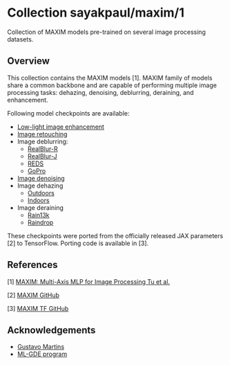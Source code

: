 # Collection sayakpaul/maxim/1

Collection of MAXIM models pre-trained on several image processing datasets.

<!-- task: image-denoising -->
<!-- task: image-dehazing -->
<!-- task: image-deblurring -->
<!-- task: image-deraining -->
<!-- task: image-enhancement -->


## Overview

This collection contains the MAXIM models [1]. MAXIM family of models share a common
backbone and are capable of performing multiple image processing tasks: dehazing,
denoising, deblurring, deraining, and enhancement.

Following model checkpoints are available:

* [Low-light image enhancement](https://tfhub.dev/sayakpaul/maxim_s-2_enhancement_lol/1)
* [Image retouching](https://tfhub.dev/sayakpaul/maxim_s-2_enhancement_fivek/1)
* Image deblurring:
    * [RealBlur-R](https://tfhub.dev/sayakpaul/maxim_s-3_deblurring_realblur_r/1) 
    * [RealBlur-J](https://tfhub.dev/sayakpaul/maxim_s-3_deblurring_realblur_j/1)
    * [REDS](https://tfhub.dev/sayakpaul/maxim_s-3_deblurring_reds/1)
    * [GoPro](https://tfhub.dev/sayakpaul/maxim_s-3_deblurring_gopro/1)
* [Image denoising](https://tfhub.dev/sayakpaul/maxim_s-3_denoising_sidd/1)
* Image dehazing
    * [Outdoors](https://tfhub.dev/sayakpaul/maxim_s-2_dehazing_sots-outdoor/1)
    * [Indoors](https://tfhub.dev/sayakpaul/maxim_s-2_dehazing_sots-indoor/1)
* Image deraining
    * [Rain13k](https://tfhub.dev/sayakpaul/maxim_s-2_deraining_rain13k/1)
    * [Raindrop](https://tfhub.dev/sayakpaul/maxim_s-2_deraining_raindrop/1)

These checkpoints were ported from the officially released JAX parameters [2] to TensorFlow. Porting code
is available in [3].

## References

[1] [MAXIM: Multi-Axis MLP for Image Processing Tu et al.](https://arxiv.org/abs/2201.02973)

[2] [MAXIM GitHub](https://github.com/google-research/maxim)

[3] [MAXIM TF GitHub](https://github.com/sayakpaul/maxim-tf)

## Acknowledgements

* [Gustavo Martins](https://twitter.com/gusthema?lang=en)
* [ML-GDE program](https://developers.google.com/programs/experts/)